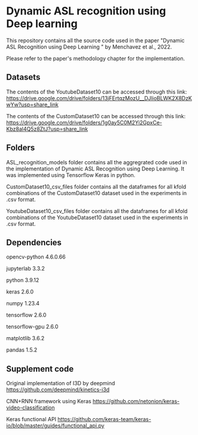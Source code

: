 # Dynamic ASL recognition using Deep learning
This repository contains all the source code used in the paper "Dynamic ASL Recognition using Deep Learning " by Menchavez et al., 2022.

Please refer to the paper's methodology chapter for the implementation.

## Datasets

The contents of the YoutubeDataset10 can be accessed through this link:
https://drive.google.com/drive/folders/13jFErtqzMozU__DJlioBLWK2X8DzKwYw?usp=share_link

The contents of the CustomDataset10 can be accessed through this link:
https://drive.google.com/drive/folders/1g0ay5C0M2Yi2GpxCe-Kbz8al4Q5z8ZtJ?usp=share_link


## Folders

ASL_recognition_models folder contains all the aggregrated code used in the implementation of Dynamic ASL Recognition using Deep Learning. It was implemented using Tensorflow Keras in python.

CustomDataset10_csv_files folder contains all the dataframes for all kfold combinations of the CustomDataset10 dataset used in the experiments in .csv format.

YoutubeDataset10_csv_files folder contains all the dataframes for all kfold combinations of the YoutubeDataset10 dataset used in the experiments in .csv format.


## Dependencies

opencv-python 4.6.0.66

jupyterlab 3.3.2

python 3.9.12

keras 2.6.0

numpy 1.23.4

tensorflow 2.6.0

tensorflow-gpu 2.6.0

matplotlib 3.6.2

pandas 1.5.2

## Supplement code

Original implementation of I3D by deepmind https://github.com/deepmind/kinetics-i3d

CNN+RNN framework using Keras https://github.com/netonion/keras-video-classification

Keras functional API https://github.com/keras-team/keras-io/blob/master/guides/functional_api.py

